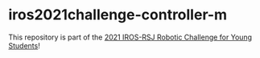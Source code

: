# iros2021challenge-controller-m

This repository is part of the [2021 IROS-RSJ Robotic Challenge for Young Students](https://roboticslab-uc3m.github.io/challenge-iros2021)!
